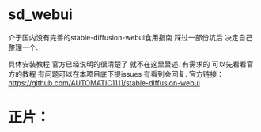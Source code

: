 # sd_webui
介于国内没有完善的stable-diffusion-webui食用指南 踩过一部份坑后 决定自己整理一个.

具体安装教程 官方已经说明的很清楚了 就不在这里赘述.
有需求的 可以先看看官方的教程 有问题可以在本项目底下提issues 有看到会回复.
官方链接：https://github.com/AUTOMATIC1111/stable-diffusion-webui

# 正片：
